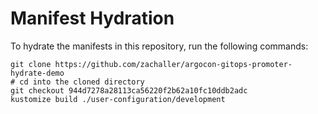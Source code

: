 # Manifest Hydration

To hydrate the manifests in this repository, run the following commands:

```shell
git clone https://github.com/zachaller/argocon-gitops-promoter-hydrate-demo
# cd into the cloned directory
git checkout 944d7278a28113ca56220f2b62a10fc10ddb2adc
kustomize build ./user-configuration/development
```

